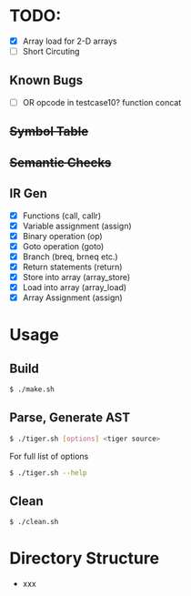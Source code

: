 # TODO:

- [x] Array load for 2-D arrays
- [ ] Short Circuting

## Known Bugs
 
- [ ] OR opcode in testcase10? function concat

## ~~Symbol Table~~
## ~~Semantic Checks~~

## IR Gen

- [x] Functions (call, callr)
- [x] Variable assignment (assign)
- [x] Binary operation (op)
- [x] Goto operation (goto) 
- [x] Branch (breq, brneq etc.)
- [x] Return statements (return)
- [x] Store into array (array_store)
- [x] Load into array (array_load)
- [x] Array Assignment (assign)

# Usage

## Build

```sh
$ ./make.sh
```

## Parse, Generate AST

```sh
$ ./tiger.sh [options] <tiger source>
```

For full list of options
```sh
$ ./tiger.sh --help
```

## Clean

```sh
$ ./clean.sh
```

# Directory Structure

- xxx
